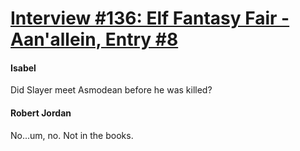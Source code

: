 # [Interview #136: Elf Fantasy Fair - Aan'allein, Entry #8](https://www.theoryland.com/intvmain.php?i=136#8)

#### Isabel

Did Slayer meet Asmodean before he was killed?

#### Robert Jordan

No...um, no. Not in the books.

